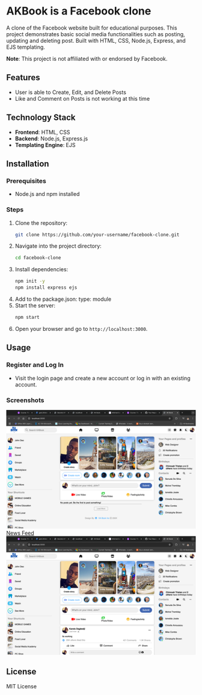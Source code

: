 # AKBook is a Facebook clone

A clone of the Facebook website built for educational purposes. This project demonstrates basic social media functionalities such as posting, updating and deleting post. Built with HTML, CSS, Node.js, Express, and EJS templating.

**Note**: This project is not affiliated with or endorsed by Facebook.

## Features
- User is able to Create, Edit, and Delete Posts
- Like and Comment on Posts is not working at this time

## Technology Stack
- **Frontend**: HTML, CSS
- **Backend**: Node.js, Express.js
- **Templating Engine**: EJS

## Installation

### Prerequisites
- Node.js and npm installed

### Steps
1. Clone the repository:
   ```bash
   git clone https://github.com/your-username/facebook-clone.git
   ```
2. Navigate into the project directory:
   ```bash
   cd facebook-clone
   ```
3. Install dependencies:
   ```bash
   npm init -y
   npm install express ejs
4. Add to the package.json:
   type: module 
5. Start the server:
   ```bash
   npm start
   ```
6. Open your browser and go to `http://localhost:3000`.

## Usage

### Register and Log In
- Visit the login page and create a new account or log in with an existing account.

### Screenshots
![News Feed](screenshots/login.png)
[News Feed](screenshots/premierepage.png)
![News Feed](screenshots/troisieme.png)

## License
MIT License
